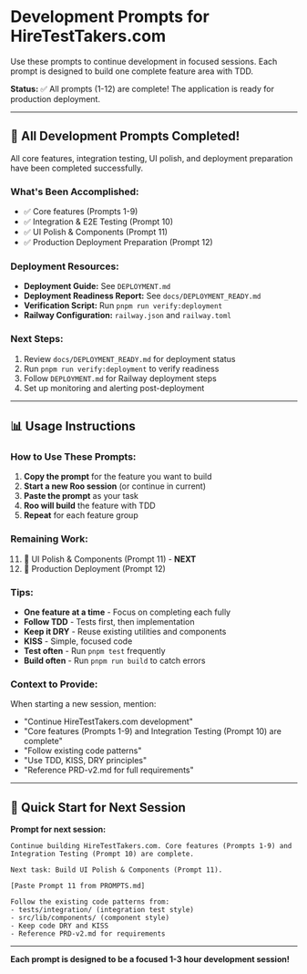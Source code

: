 # Development Prompts for HireTestTakers.com

Use these prompts to continue development in focused sessions. Each prompt is designed to build one complete feature area with TDD.

**Status:** ✅ All prompts (1-12) are complete! The application is ready for production deployment.

---

## 🎉 All Development Prompts Completed!

All core features, integration testing, UI polish, and deployment preparation have been completed successfully.

### What's Been Accomplished:
- ✅ Core features (Prompts 1-9)
- ✅ Integration & E2E Testing (Prompt 10)
- ✅ UI Polish & Components (Prompt 11)
- ✅ Production Deployment Preparation (Prompt 12)

### Deployment Resources:
- **Deployment Guide:** See `DEPLOYMENT.md`
- **Deployment Readiness Report:** See `docs/DEPLOYMENT_READY.md`
- **Verification Script:** Run `pnpm run verify:deployment`
- **Railway Configuration:** `railway.json` and `railway.toml`

### Next Steps:
1. Review `docs/DEPLOYMENT_READY.md` for deployment status
2. Run `pnpm run verify:deployment` to verify readiness
3. Follow `DEPLOYMENT.md` for Railway deployment steps
4. Set up monitoring and alerting post-deployment

---

## 📊 Usage Instructions

### How to Use These Prompts:

1. **Copy the prompt** for the feature you want to build
2. **Start a new Roo session** (or continue in current)
3. **Paste the prompt** as your task
4. **Roo will build** the feature with TDD
5. **Repeat** for each feature group

### Remaining Work:

11. 🎨 UI Polish & Components (Prompt 11) - **NEXT**
12. 🚀 Production Deployment (Prompt 12)

### Tips:

- **One feature at a time** - Focus on completing each fully
- **Follow TDD** - Tests first, then implementation
- **Keep it DRY** - Reuse existing utilities and components
- **KISS** - Simple, focused code
- **Test often** - Run `pnpm test` frequently
- **Build often** - Run `pnpm run build` to catch errors

### Context to Provide:

When starting a new session, mention:
- "Continue HireTestTakers.com development"
- "Core features (Prompts 1-9) and Integration Testing (Prompt 10) are complete"
- "Follow existing code patterns"
- "Use TDD, KISS, DRY principles"
- "Reference PRD-v2.md for full requirements"

---

## 🎯 Quick Start for Next Session

**Prompt for next session:**

```
Continue building HireTestTakers.com. Core features (Prompts 1-9) and Integration Testing (Prompt 10) are complete.

Next task: Build UI Polish & Components (Prompt 11).

[Paste Prompt 11 from PROMPTS.md]

Follow the existing code patterns from:
- tests/integration/ (integration test style)
- src/lib/components/ (component style)
- Keep code DRY and KISS
- Reference PRD-v2.md for requirements
```

---

**Each prompt is designed to be a focused 1-3 hour development session!**